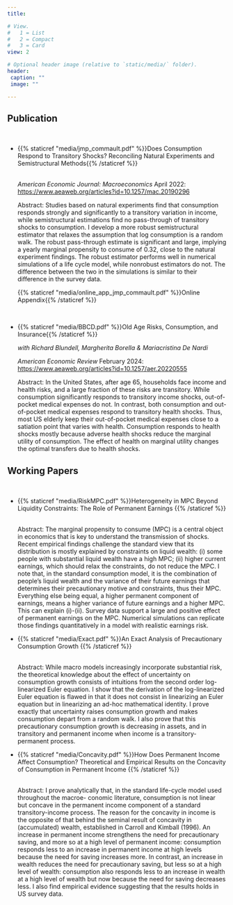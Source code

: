 ```yaml
---
title:

# View.
#   1 = List
#   2 = Compact
#   3 = Card
view: 2

# Optional header image (relative to `static/media/` folder).
header:
 caption: ""
 image: ""

---
```

## Publication
<br>

<ul>
  <li> {{% staticref "media/jmp_commault.pdf" %}}Does Consumption Respond to Transitory Shocks? Reconciling Natural Experiments and Semistructural Methods{{% /staticref %}}</li> 
<br>

_American Economic Journal: Macroeconomics_ April 2022: https://www.aeaweb.org/articles?id=10.1257/mac.20190296
<br>

Abstract: Studies based on natural experiments find that consumption responds strongly and significantly to a transitory variation in income, while semistructural estimations find no pass-through of transitory shocks to consumption. I develop a more robust semistructural estimator that relaxes the assumption that log consumption is a random walk. The robust pass-through estimate is significant and large, implying a yearly marginal propensity to consume of 0.32, close to the natural experiment findings. The robust estimator performs well in numerical simulations of a life cycle model, while nonrobust estimators do not. The difference between the two in the simulations is similar to their difference in the survey data.

{{% staticref "media/online_app_jmp_commault.pdf" %}}Online Appendix{{% /staticref %}}
</ul>
<br>

<ul>
<li> {{% staticref "media/BBCD.pdf" %}}Old Age Risks, Consumption, and Insurance{{% /staticref %}} </li>

_with Richard Blundell, Margherita Borella & Mariacristina De Nardi_

_American Economic Review_ February 2024: https://www.aeaweb.org/articles?id=10.1257/aer.20220555
<br>

Abstract: In the United States, after age 65, households face income and health risks, and a large fraction of these risks are transitory. While consumption significantly responds to transitory income shocks, out-of-pocket medical expenses do not. In contrast, both consumption and out-of-pocket medical expenses respond to transitory health shocks. Thus, most US elderly keep their out-of-pocket medical expenses close to a satiation point that varies with health. Consumption responds to health shocks mostly because adverse health shocks reduce the marginal utility of consumption. The effect of health on marginal utility changes the optimal transfers due to health shocks.
</ul>

## Working Papers
<br>

<ul>
<li> {{% staticref "media/RiskMPC.pdf" %}}Heterogeneity in MPC Beyond Liquidity
Constraints: The Role of Permanent Earnings
{{% /staticref %}} </li>

<br>

Abstract: The marginal propensity to consume (MPC) is a central object in economics that is key to understand the transmission of shocks. Recent empirical findings challenge the standard view that its distribution is mostly explained by constraints on liquid wealth: (i) some people with substantial liquid wealth have a high MPC; (ii) higher current earnings, which should relax the constraints, do not reduce the MPC. I note that, in the standard consumption model, it is the combination of people’s liquid wealth and the variance of their future earnings that determines their precautionary motive and constraints, thus their MPC. Everything else being equal, a higher permanent component of earnings, means a higher variance of future earnings and a higher MPC. This can explain (i)-(ii). Survey data support a large and positive effect of permanent earnings on the MPC. Numerical simulations can replicate those findings quantitatively in a model with realistic earnings risk.
</ul>

<ul>
<li> {{% staticref "media/Exact.pdf" %}}An Exact Analysis of Precautionary Consumption Growth
{{% /staticref %}} </li>

<br>

Abstract: While macro models increasingly incorporate substantial risk, the theoretical knowledge about the effect of uncertainty on consumption growth consists
of intuitions from the second order log-linearized Euler equation. I show that the
derivation of the log-linearized Euler equation is flawed in that it does not consist in linearizing an Euler equation but in linearizing an ad-hoc mathematical
identity. I prove exactly that uncertainty raises consumption growth and makes
consumption depart from a random walk. I also prove that this precautionary
consumption growth is decreasing in assets, and in transitory and permanent
income when income is a transitory-permanent process.
</ul>


<ul>
<li> {{% staticref "media/Concavity.pdf" %}}How Does Permanent Income Affect Consumption? Theoretical and Empirical Results on the Concavity of Consumption in Permanent Income
{{% /staticref %}} </li>

<br>

Abstract: I prove analytically that, in the standard life-cycle model used throughout the macroe-
conomic literature, consumption is not linear but concave in the permanent income
component of a standard transitory-income process. The reason for the concavity in
income is the opposite of that behind the seminal result of concavity in (accumulated)
wealth, established in Carroll and Kimball (1996). An increase in permanent income
strengthens the need for precautionary saving, and more so at a high level of permanent
income: consumption responds less to an increase in permanent income at high levels
because the need for saving increases more. In contrast, an increase in wealth reduces
the need for precautionary saving, but less so at a high level of wealth: consumption
also responds less to an increase in wealth at a high level of wealth but now because the
need for saving decreases less. I also find empirical evidence suggesting that the results
holds in US survey data.
</ul>
